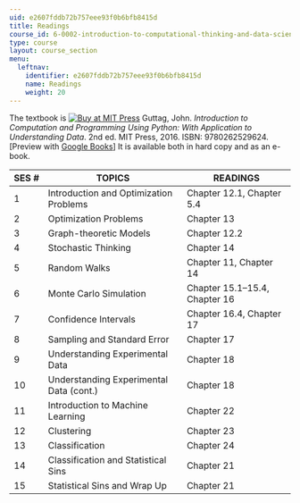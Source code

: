```yaml
---
uid: e2607fddb72b757eee93f0b6bfb8415d
title: Readings
course_id: 6-0002-introduction-to-computational-thinking-and-data-science-fall-2016
type: course
layout: course_section
menu:
  leftnav:
    identifier: e2607fddb72b757eee93f0b6bfb8415d
    name: Readings
    weight: 20
---
```


The textbook is [![Buy at MIT Press](/images/mp_logo.gif)](https://mitpress.mit.edu/9780262529624) Guttag, John. _Introduction to Computation and Programming Using Python: With Application to Understanding Data_. 2nd ed. MIT Press, 2016. ISBN: 9780262529624. \[Preview with [Google Books](http://books.google.com/books?id=KabKDAAAQBAJ&pg=PAfrontcover)\] It is available both in hard copy and as an e-book.

| SES # | TOPICS | READINGS |
| --- | --- | --- |
| 1 | Introduction and Optimization Problems | Chapter 12.1, Chapter 5.4 |
| 2 | Optimization Problems | Chapter 13 |
| 3 | Graph-theoretic Models | Chapter 12.2 |
| 4 | Stochastic Thinking | Chapter 14 |
| 5 | Random Walks | Chapter 11, Chapter 14 |
| 6 | Monte Carlo Simulation | Chapter 15.1–15.4, Chapter 16 |
| 7 | Confidence Intervals | Chapter 16.4, Chapter 17 |
| 8 | Sampling and Standard Error | Chapter 17 |
| 9 | Understanding Experimental Data | Chapter 18 |
| 10 | Understanding Experimental Data (cont.) | Chapter 18 |
| 11 | Introduction to Machine Learning | Chapter 22 |
| 12 | Clustering | Chapter 23 |
| 13 | Classification | Chapter 24 |
| 14 | Classification and Statistical Sins | Chapter 21 |
| 15 | Statistical Sins and Wrap Up | Chapter 21